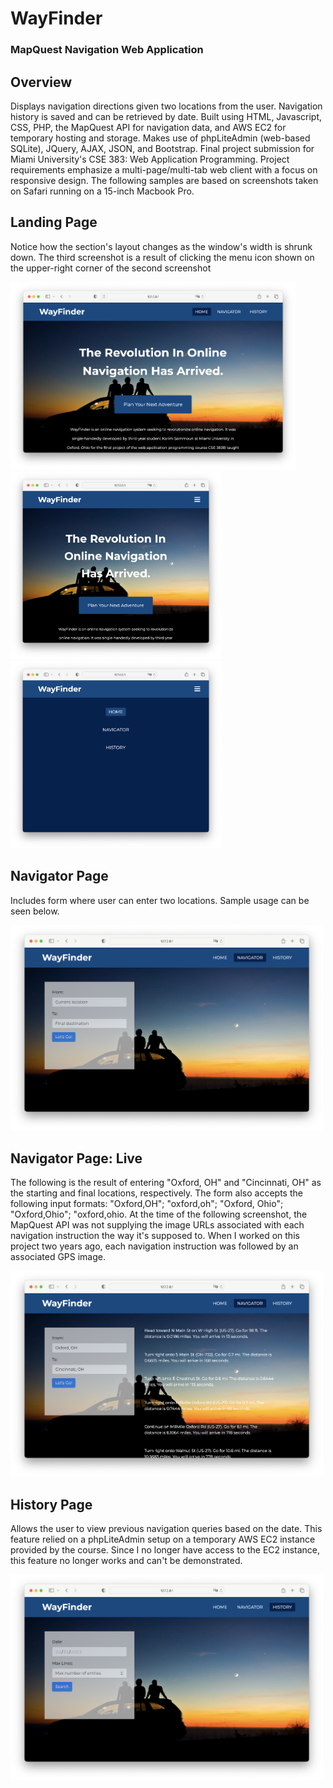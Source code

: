 <h1>WayFinder</h1>

<h3>MapQuest Navigation Web Application</h3>

<h2>Overview</h2>
<p>Displays navigation directions given two locations from the user. Navigation history is saved and can be retrieved by date. 
  Built using HTML, Javascript, CSS, PHP, the MapQuest API for navigation data, and AWS EC2 for temporary hosting and storage. 
  Makes use of phpLiteAdmin (web-based SQLite), JQuery, AJAX, JSON, and Bootstrap. Final project submission for Miami University's 
  CSE 383: Web Application Programming. Project requirements emphasize a multi-page/multi-tab web client with a focus on responsive 
  design. The following samples are based on screenshots taken on Safari running on a 15-inch Macbook Pro.
</p>

<h2>Landing Page</h2>
<p>Notice how the section's layout changes as the window's width is shrunk down. The third screenshot is a result of clicking the menu icon shown on the upper-right corner of the second screenshot</p>
<img height="300" src="https://github.com/karimsammouri/MU-CSE-383/blob/main/Final/Screenshots/Landing.png">
<img height="300" src="https://github.com/karimsammouri/MU-CSE-383/blob/main/Final/Screenshots/LandingShrunk.png">
<img height="300" src="https://github.com/karimsammouri/MU-CSE-383/blob/main/Final/Screenshots/LandingShrunk2.png">

<h2>Navigator Page</h2>
<p>Includes form where user can enter two locations. Sample usage can be seen below.</p>
<img width="500" src="https://github.com/karimsammouri/MU-CSE-383/blob/main/Final/Screenshots/Navigator.png">

<h2>Navigator Page: Live</h2>
<p>The following is the result of entering "Oxford, OH" and "Cincinnati, OH" as the starting and final locations, respectively. The form also accepts the following input formats: "Oxford,OH"; "oxford,oh"; "Oxford, Ohio"; "Oxford,Ohio"; "oxford,ohio. At the time 
of the following screenshot, the MapQuest API was not supplying the image URLs associated with each navigation instruction the way it's supposed to. When I worked on this project two years ago, each navigation instruction was followed by an associated GPS image. </p>
<img width="500" src="https://github.com/karimsammouri/MU-CSE-383/blob/main/Final/Screenshots/NavigatorLive.png">

<h2>History Page</h2>
<p>Allows the user to view previous navigation queries based on the date. This feature relied on a phpLiteAdmin setup on a temporary 
AWS EC2 instance provided by the course. Since I no longer have access to the EC2 instance, this feature no longer works and can't be demonstrated.</p>
<img width="500" src="https://github.com/karimsammouri/MU-CSE-383/blob/main/Final/Screenshots/History.png">
